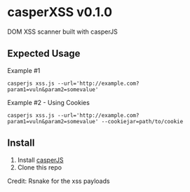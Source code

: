 casperXSS v0.1.0
=========

DOM XSS scanner built with casperJS

Expected Usage
------

Example #1

`
casperjs xss.js --url='http://example.com?param1=vuln&param2=somevalue'
`

Example #2 - Using Cookies

`
casperjs xss.js --url='http://example.com?param1=vuln&param2=somevalue' --cookiejar=path/to/cookie
`


Install
------

1. Install [casperJS](http://docs.casperjs.org/en/latest/installation.html)
2. Clone this repo


Credit: Rsnake for the xss payloads
